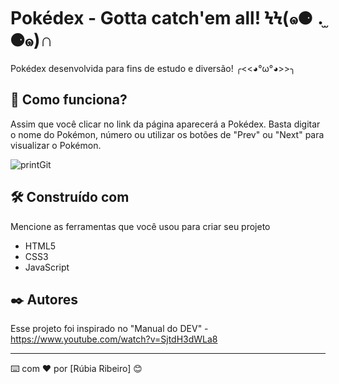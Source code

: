 # Pokédex - Gotta catch'em all! ϞϞ(๑⚈ ․̫ ⚈๑)∩

Pokédex desenvolvida para fins de estudo e diversão! ╭<<◕°ω°◕>>╮

## 🚀 Como funciona?

Assim que você clicar no link da página aparecerá a Pokédex. Basta digitar o nome do Pokémon, número ou utilizar os botões de "Prev" ou "Next" para visualizar o Pokémon.


![printGit](https://user-images.githubusercontent.com/110606629/232939296-66cc17c6-5325-4aff-a211-771bb12836d9.png)


## 🛠️ Construído com

Mencione as ferramentas que você usou para criar seu projeto

* HTML5
* CSS3
* JavaScript

## ✒️ Autores

Esse projeto foi inspirado no "Manual do DEV" - https://www.youtube.com/watch?v=SjtdH3dWLa8

---
⌨️ com ❤️ por [Rúbia Ribeiro] 😊 
